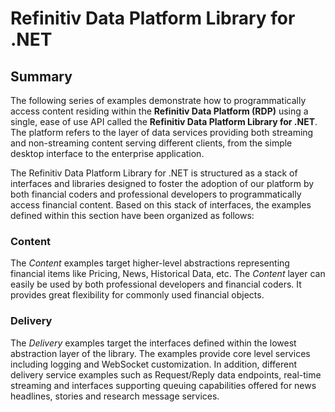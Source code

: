 # Refinitiv Data Platform Library for .NET

## Summary

The following series of examples demonstrate how to programmatically access content residing within the **Refinitiv Data Platform (RDP)** using a single, ease of use API called the **Refinitiv Data Platform Library for .NET**.  The platform refers to the layer of data services providing both streaming and non-streaming content serving different clients, from the simple desktop interface to the enterprise application.  

The Refinitiv Data Platform Library for .NET is structured as a stack of interfaces and libraries designed to foster the adoption of our platform by both financial coders and professional developers to programmatically access financial content.  Based on this stack of interfaces, the examples defined within this section have been organized as follows:

### **Content**

The *Content* examples target higher-level abstractions representing financial items like Pricing, News, Historical Data, etc. The *Content* layer can easily be used by both professional developers and financial coders. It provides great flexibility for commonly used financial objects.

### **Delivery**

The *Delivery* examples target the interfaces defined within the lowest abstraction layer of the library.  The examples provide core level services including logging and WebSocket customization.  In addition, different delivery service examples such as Request/Reply data endpoints, real-time streaming and interfaces supporting queuing capabilities offered for news headlines, stories and research message services.


